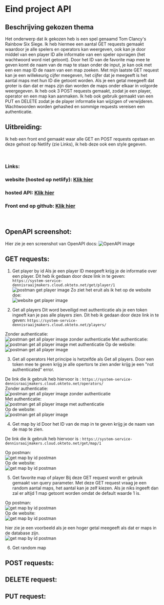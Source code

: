 # Eind project API

## Beschrijving gekozen thema
Het onderwerp dat ik gekozen heb is een spel genaamd Tom Clancy's Rainbow Six Siege. Ik heb hiermee een aantal GET requests gemaakt waardoor je alle spelers en operators kan weergeven, ook kan je door middel van een player ID alle informatie van een speler opvragen (het wachtwoord word niet getoont). Door het ID van de favorite map mee te geven komt de naam van de map te staan onder de input, je kan ook met een een map ID de naam van een map zoeken. Met mijn laatste GET request kan je een willekeurig cijfer meegeven, het cijfer dat je meegeeft is het aantal maps met hun ID die getoont worden. Als je een getal meegeeft dat groter is dan dat er maps zijn dan worden de maps onder elkaar in volgorde weergegeven. Ik heb ook 3 POST requests gemaakt, zodat je een player, operator en een map kan aanmaken. Ik heb ook gebruik gemaakt van een PUT en DELETE zodat je de player informatie kan wijzigen of verwijderen. Wachtwoorden worden gehashed en sommige requests vereisen een authenticatie.
## Uitbreiding:
Ik heb een front end gemaakt waar alle GET en POST requests opstaan en deze gehost op Netlify (zie Links), ik heb deze ook een style gegeven.

<br />

### Links:
### website (hosted op netlify): [Klik hier](https://meek-basbousa-ebf34a.netlify.app/)

### hosted API: [Klik hier](https://cloud.okteto.com/?_gl=1*1jwnjs*_ga*MTUyMzAzNjk3OS4xNjY2OTU0NTIw*_ga_KSKZWJHTJZ*MTY3MzAyMDQxMS4xNS4wLjE2NzMwMjA0MTEuMC4wLjA.#/spaces/dennisraaijmakers?resourceId=c4923ad4-f201-4f7e-8779-1321a22736b5)

### Front end op github: [Klik hier](https://github.com/DennisRaaijmakers/api_eindproject_webpagina)

<br />

## OpenAPI screenshot:
Hier zie je een screenshot van OpenAPI docs:
![OpenAPI image](images/OpenAPI.png)


## GET requests:
1. Get player by id
Als je een player ID meegeeft krijg je de informatie over een player.
Dit heb ik gedaan door deze link in te geven: ```https://system-service-dennisraaijmakers.cloud.okteto.net/get/player/1```<br />
![postman get player image](images/get_player_by_id_postman.PNG)
Zo ziet het eruit als ik het op de website doe:<br />
![website get player image](images/get_player_by_id_web.PNG)

2. Get all players
Dit word beveiligd met authenticatie als je een token ingeeft kan je pas alle players zien.
Dit heb ik gedaan door deze link in te geven: ```https://system-service-dennisraaijmakers.cloud.okteto.net/players/```

Zonder authenticatie:<br />
![postman get all player image zonder authenticatie](images/all_players_NA_postman.PNG)
Met authenticatie:<br />
![postman get all player image met authenticatie](images/all_players_A_postman.PNG)
Op de website:<br />
![postman get all player image](images/all_players_A_web.PNG)

3. Get all operators
Het principe is hetzelfde als Get all players. Door een token mee te geven krijg je alle opertors te zien ander krijg je een "not authenticated" error.

De link die ik gebruik heb hiervoor is : ```https://system-service-dennisraaijmakers.cloud.okteto.net/operators/```<br />
Zonder authenticatie:<br />
![postman get all player image zonder authenticatie](images/all_operators_NA_postman.PNG)<br />
Met authenticatie:<br />
![postman get all player image met authenticatie](images/all_operators_A_postman.PNG)<br />
Op de website:<br />
![postman get all player image](images/all_operators_A_web.PNG)<br />

4. Get map by id
Door het ID van de map in te geven krijg je de naam van de map te zien.

De link die ik gebruik heb hiervoor is : ```https://system-service-dennisraaijmakers.cloud.okteto.net/get/map/1```<br />

Op postman: <br />
![get map by id postman](images/get_map_by_id_postman.PNG)<br />
Op de website: <br />
![get map by id postman](images/get_map_by_id_web.PNG)<br />

5. Get favorite map of player
Bij deze GET request wordt er gebruik gemaakt van query parameter. Met deze GET request vraag je een random aantal maps, het aantal kan je zelf kiezen. Als je niks ingeeft dan zal er altijd 1 map getoont worden omdat de default waarde 1 is.

Op postman: <br />
![get map by id postman](images/get_random_map_postman.PNG)<br />
Op de website: <br />
![get map by id postman](images/get_random_map_web.PNG)<br />

hier zie je een voorbeeld als je een hoger getal meegeeft als dat er maps in de database zijn. <br />
![get map by id postman](images/get_random_map_web_teveel.PNG)<br />

6. Get random map




## POST requests:

## DELETE request:

## PUT request:


